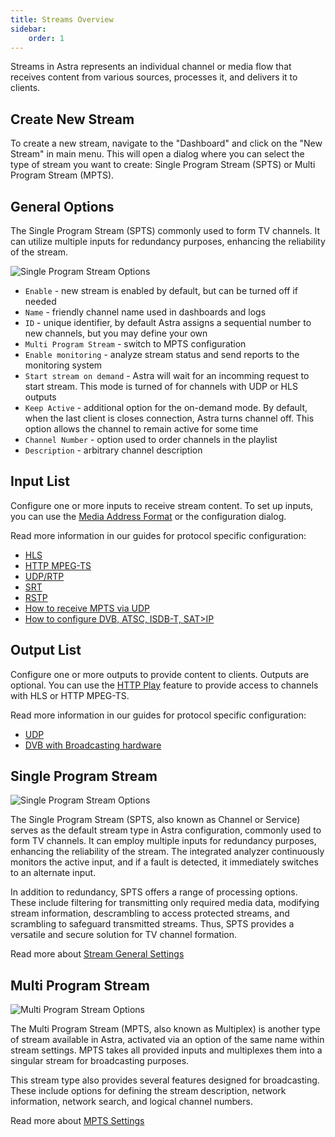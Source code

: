 ```yaml
---
title: Streams Overview
sidebar:
    order: 1
---
```


Streams in Astra represents an individual channel or media flow that receives content from various sources, processes it, and delivers it to clients.

## Create New Stream

To create a new stream, navigate to the "Dashboard" and click on the "New Stream" in main menu. This will open a dialog where you can select the type of stream you want to create: Single Program Stream (SPTS) or Multi Program Stream (MPTS).

## General Options

The Single Program Stream (SPTS) commonly used to form TV channels. It can utilize multiple inputs for redundancy purposes, enhancing the reliability of the stream.

![Single Program Stream Options](https://cdn.cesbo.com/help/astra/admin-guide/stream/general.png)

- `Enable` - new stream is enabled by default, but can be turned off if needed
- `Name` - friendly channel name used in dashboards and logs
- `ID` - unique identifier, by default Astra assigns a sequential number to new channels, but you may define your own
- `Multi Program Stream` - switch to MPTS configuration
- `Enable monitoring` - analyze stream status and send reports to the monitoring system
- `Start stream on demand` - Astra will wait for an incomming request to start stream. This mode is turned of for channels with UDP or HLS outputs
- `Keep Active` - additional option for the on-demand mode. By default, when the last client is closes connection, Astra turns channel off. This option allows the channel to remain active for some time
- `Channel Number` - option used to order channels in the playlist
- `Description` - arbitrary channel description

## Input List

Configure one or more inputs to receive stream content. To set up inputs, you can use the [Media Address Format](/en/astra/receiving/address-format) or the configuration dialog.

Read more information in our guides for protocol specific configuration:

- [HLS](/en/astra/receiving/hls)
- [HTTP MPEG-TS](/en/astra/receiving/http)
- [UDP/RTP](/en/astra/receiving/udp)
- [SRT](/en/astra/receiving/srt)
- [RSTP](/en/astra/receiving/rtsp)
- [How to receive MPTS via UDP](/en/astra/receiving/mpts-via-udp)
- [How to configure DVB, ATSC, ISDB-T, SAT>IP](/en/misc/troubleshooting/errors)

## Output List

Configure one or more outputs to provide content to clients. Outputs are optional. You can use the [HTTP Play](/en/astra/delivery/http-play) feature to provide access to channels with HLS or HTTP MPEG-TS.

Read more information in our guides for protocol specific configuration:

- [UDP](/en/astra/delivery/udp)
- [DVB with Broadcasting hardware](/en/misc/troubleshooting/errors)

## Single Program Stream

![Single Program Stream Options](https://cdn.cesbo.com/help/astra/admin-guide/stream/create/spts.png)

The Single Program Stream (SPTS, also known as Channel or Service) serves as the default stream type in Astra configuration, commonly used to form TV channels. It can employ multiple inputs for redundancy purposes, enhancing the reliability of the stream. The integrated analyzer continuously monitors the active input, and if a fault is detected, it immediately switches to an alternate input.

In addition to redundancy, SPTS offers a range of processing options. These include filtering for transmitting only required media data, modifying stream information, descrambling to access protected streams, and scrambling to safeguard transmitted streams. Thus, SPTS provides a versatile and secure solution for TV channel formation.

Read more about [Stream General Settings](/en/astra/admin-guide/general)

## Multi Program Stream

![Multi Program Stream Options](https://cdn.cesbo.com/help/astra/admin-guide/stream/create/mpts.png)

The Multi Program Stream (MPTS, also known as Multiplex) is another type of stream available in Astra, activated via an option of the same name within stream settings. MPTS takes all provided inputs and multiplexes them into a singular stream for broadcasting purposes.

This stream type also provides several features designed for broadcasting. These include options for defining the stream description, network information, network search, and logical channel numbers.

Read more about [MPTS Settings](/en/astra/delivery/mpts-settings)

